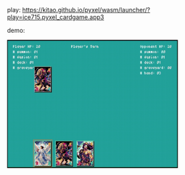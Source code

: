 play: https://kitao.github.io/pyxel/wasm/launcher/?play=ice715.pyxel_cardgame.app3

demo:

<img src="Demo.gif" width=400>
